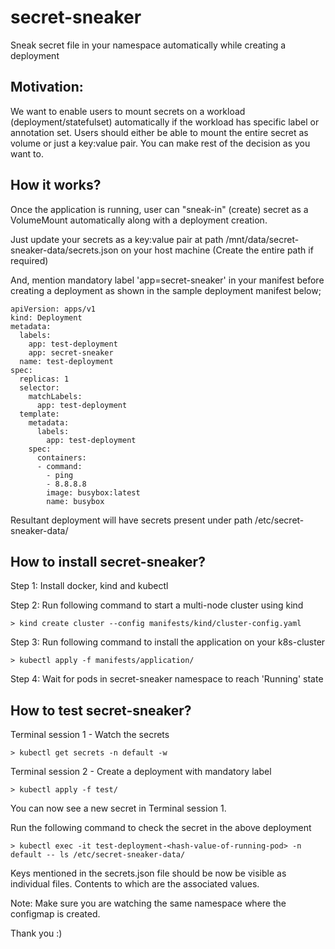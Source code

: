 # secret-sneaker

Sneak secret file in your namespace automatically while creating a deployment

## Motivation:

We want to enable users to mount secrets on a workload (deployment/statefulset) automatically if the workload has specific label or annotation set. Users should either be able to mount the entire secret as volume or just a key:value pair. You can make rest of the decision as you want to.

## How it works?

Once the application is running, user can "sneak-in" (create) secret as a VolumeMount automatically along with a deployment creation.

Just update your secrets as a key:value pair at path /mnt/data/secret-sneaker-data/secrets.json on your host machine (Create the entire path if required)

And, mention mandatory label 'app=secret-sneaker' in your manifest before creating a deployment as shown in the sample deployment manifest below;
``` {.sourceCode .bash}
apiVersion: apps/v1
kind: Deployment
metadata:
  labels:
    app: test-deployment
    app: secret-sneaker
  name: test-deployment
spec:
  replicas: 1
  selector:
    matchLabels:
      app: test-deployment
  template:
    metadata:
      labels:
        app: test-deployment
    spec:
      containers:
      - command:
        - ping
        - 8.8.8.8
        image: busybox:latest
        name: busybox
```
Resultant deployment will have secrets present under path /etc/secret-sneaker-data/

## How to install secret-sneaker?

Step 1: Install docker, kind and kubectl

Step 2: Run following command to start a multi-node cluster using kind

``` {.sourceCode .bash}
> kind create cluster --config manifests/kind/cluster-config.yaml
```

Step 3: Run following command to install the application on your k8s-cluster

``` {.sourceCode .bash}
> kubectl apply -f manifests/application/
```

Step 4: Wait for pods in secret-sneaker namespace to reach 'Running' state

## How to test secret-sneaker?

Terminal session 1 - Watch the secrets

``` {.sourceCode .bash}
> kubectl get secrets -n default -w
```

Terminal session 2 - Create a deployment with mandatory label

``` {.sourceCode .bash}
> kubectl apply -f test/
```
You can now see a new secret in Terminal session 1. 

Run the following command to check the secret in the above deployment

``` {.sourceCode .bash}
> kubectl exec -it test-deployment-<hash-value-of-running-pod> -n default -- ls /etc/secret-sneaker-data/
```
Keys mentioned in the secrets.json file should be now be visible as individual files. Contents to which are the associated values.

Note: Make sure you are watching the same namespace where the configmap is created.

Thank you :)

